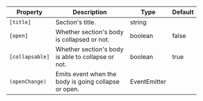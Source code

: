# <ngl-section>

| Property | Description | Type | Default |
| -------- | ----------- | ---- | ------- |
| `[title]` | Section's title. | string | |
| `[open]` | Whether section's body is collapsed or not. | boolean | false |
| `[collapsable]` | Whether section's body is able to collapse or not. | boolean | true |
| `(openChange)` | Emits event when the body is going collapse or open. | EventEmitter<boolean> | |
